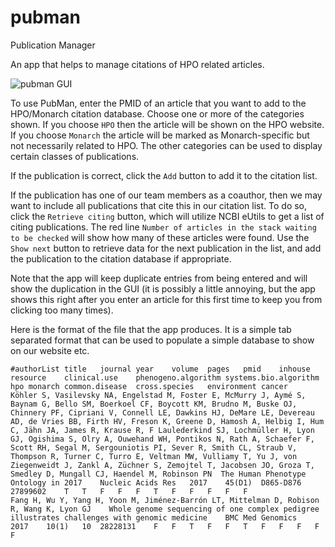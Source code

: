# pubman
Publication Manager

An app that helps to manage citations of HPO related articles.

![pubman GUI](src/main/resources/pubman.png?raw=true "PubMan")


To use PubMan, enter the PMID of an article that you want to add to the HPO/Monarch citation database. 
Choose one or more of the categories shown. If you choose ``HPO`` then the article will be shown on the
HPO website. If you choose ``Monarch`` the article will be marked as Monarch-specific but not necessarily related
to HPO. The other categories can be used to display certain classes of publications.

If the publication is correct, click the ``Add`` button to add it to the citation list.

If the publication has one of our team members as a coauthor, then we may want to include all publications that
cite this in our citation list. To do so, click the ``Retrieve citing`` button, which will utilize NCBI eUtils to
get a list of citing publications. The red line ``Number of articles in the stack waiting to be checked``
will show how many of these articles were found. Use the ``Show next`` button to retrieve data for the next publication
in the list, and add the publication to the citation database if appropriate.

Note that the app will keep duplicate entries from being entered and will show the duplication in the GUI (it is possibly a little annoying,
but the app shows this right after you enter an article for this first time to keep you from clicking too many times).

Here is the format of the file that the app produces. It is a simple tab separated format that
can be used to populate a simple database to show on our website etc.

```$xslt
#authorList	title	journal	year	volume	pages	pmid	inhouse	resource	clinical.use	phenogeno.algorithm	systems.bio.algorithm	hpo	monarch	common.disease	cross.species	environment	cancer
Köhler S, Vasilevsky NA, Engelstad M, Foster E, McMurry J, Aymé S, Baynam G, Bello SM, Boerkoel CF, Boycott KM, Brudno M, Buske OJ, Chinnery PF, Cipriani V, Connell LE, Dawkins HJ, DeMare LE, Devereau AD, de Vries BB, Firth HV, Freson K, Greene D, Hamosh A, Helbig I, Hum C, Jähn JA, James R, Krause R, F Laulederkind SJ, Lochmüller H, Lyon GJ, Ogishima S, Olry A, Ouwehand WH, Pontikos N, Rath A, Schaefer F, Scott RH, Segal M, Sergouniotis PI, Sever R, Smith CL, Straub V, Thompson R, Turner C, Turro E, Veltman MW, Vulliamy T, Yu J, von Ziegenweidt J, Zankl A, Züchner S, Zemojtel T, Jacobsen JO, Groza T, Smedley D, Mungall CJ, Haendel M, Robinson PN	The Human Phenotype Ontology in 2017	Nucleic Acids Res	2017	45(D1)	D865-D876	27899602	T	T	F	F	F	T	F	F	F	F	F
Fang H, Wu Y, Yang H, Yoon M, Jiménez-Barrón LT, Mittelman D, Robison R, Wang K, Lyon GJ	Whole genome sequencing of one complex pedigree illustrates challenges with genomic medicine	BMC Med Genomics	2017	10(1)	10	28228131	F	F	T	F	F	T	F	F	F	F	F
```